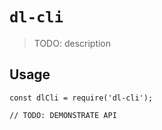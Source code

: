 # `dl-cli`

> TODO: description

## Usage

```
const dlCli = require('dl-cli');

// TODO: DEMONSTRATE API
```
